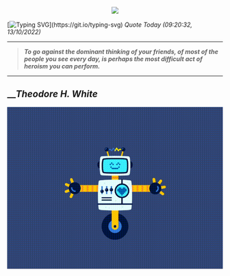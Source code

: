 <p align='center'><img src='https://komarev.com/ghpvc/?username=hungpurdie&label=Total+Vistors&color=brightgreen&style=plastic'></p> 

[![Typing SVG](https://readme-typing-svg.herokuapp.com?font=Press+Start+2P&color=C2F784&size=35&width=900&height=100&lines=Hello+World%2C+I'm+Hung+!)](https://git.io/typing-svg) 
 _Quote Today (09:20:32, 13/10/2022)_
___
>**_To go against the dominant thinking of your friends, of most of the people you see every day, is perhaps the most difficult act of heroism you can perform._**
___

## __**_Theodore H. White_**

![RobotDance](src/assets/images/robot-dancing-dribble.gif?style=center)
